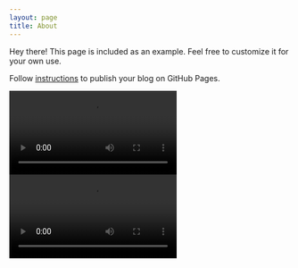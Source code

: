 ```yaml
---
layout: page
title: About
---
```


Hey there! This page is included as an example. Feel free to customize it for
your own use.

Follow [instructions](<http://www.texts.io/support/0017/>) to publish your blog
on GitHub Pages.

![](<../resources/02_130663303-1-6.mp4>)![](<../resources/02_130663303-1-6.mp4>)
